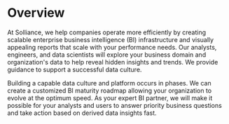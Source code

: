 # Overview

At Solliance, we help companies operate more efficiently by creating scalable enterprise business intelligence (BI) infrastructure and visually appealing reports that scale with your performance needs. Our analysts, engineers, and data scientists will explore your business domain and organization's data to help reveal hidden insights and trends. We provide guidance to support a successful data culture.

Building a capable data culture and platform occurs in phases. We can create a customized BI maturity roadmap allowing your organization to evolve at the optimum speed. As your expert BI partner, we will make it possible for your analysts and users to answer priority business questions and take action based on derived data insights fast.
